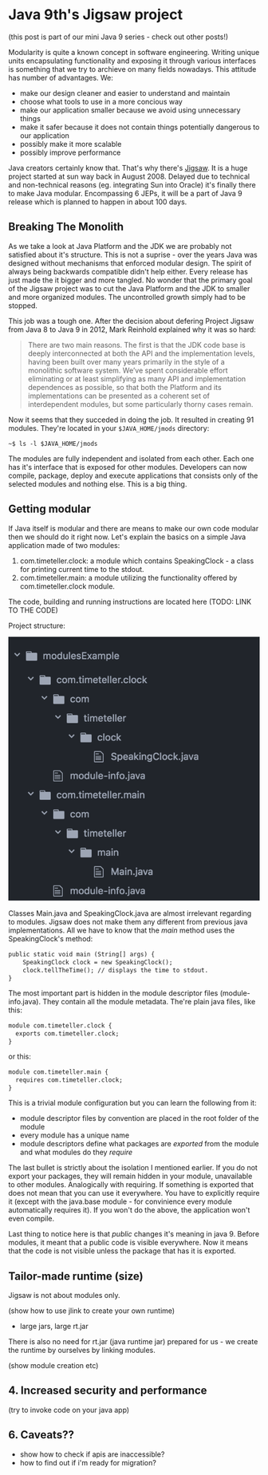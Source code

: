 # Java 9th's Jigsaw project

(this post is part of our mini Java 9 series - check out other posts!)

Modularity is quite a known concept in software engineering. Writing unique units encapsulating functionality and exposing it through various interfaces is something that we try to archieve on many fields nowadays. This attitude has number of advantages. We:
 	
 - make our design cleaner and easier to understand and maintain
 - choose what tools to use in a more concious way
 - make our application smaller because we avoid using unnecessary things
 - make it safer because it does not contain things potentially dangerous to our application
 - possibly make it more scalable
 - possibly improve performance

Java creators certainly know that. That's why there's [Jigsaw](http://openjdk.java.net/projects/jigsaw/). It is a huge project started at sun way back in August 2008. Delayed due to technical and non-technical reasons (eg. integrating Sun into Oracle) it's finally there to make Java modular. Encompassing 6 JEPs, it will be a part of Java 9 release which is planned to happen in about 100 days. 

## Breaking The Monolith

As we take a look at Java Platform and the JDK we are probably not satisfied about it's structure. This is not a suprise - over the years Java was designed without mechanisms that enforced modular design. The spirit of always being backwards compatible didn't help either. Every release has just made the it bigger and more tangled. No wonder that the primary goal of the Jigsaw project was to cut the Java Platform and the JDK to smaller and more organized modules. The uncontrolled growth simply had to be stopped.

This job was a tough one. After the decision about defering Project Jigsaw from Java 8 to Java 9 in 2012, Mark Reinhold explained why it was so hard:

>There are two main reasons. The first is that the JDK code base is deeply interconnected at both the API and the implementation levels, having been built over many years primarily in the style of a monolithic software system. We’ve spent considerable effort eliminating or at least simplifying as many API and implementation dependences as possible, so that both the Platform and its implementations can be presented as a coherent set of interdependent modules, but some particularly thorny cases remain.

Now it seems that they succeded in doing the job. It resulted in creating 91 modules. They're located in your `$JAVA_HOME/jmods` directory:

```
~$ ls -l $JAVA_HOME/jmods
```


The modules are fully independent and isolated from each other. Each one has it's interface that is exposed for other modules. Developers can now compile, package, deploy and execute applications that consists only of the selected modules and nothing else. This is a big thing.

## Getting modular

If Java itself is modular and there are means to make our own code modular then we should do it right now. Let's explain the basics on a simple Java application made of two modules:
	
1. com.timeteller.clock: a module which contains SpeakingClock - a class for printing current time to the stdout.
2. com.timeteller.main: a module utilizing the functionality offered by com.timeteller.clock module.

The code, building and running instructions are located here (TODO: LINK TO THE CODE)

Project structure:

![project structure](ProjectStructure.png "Demo project structure")


Classes Main.java and SpeakingClock.java are almost irrelevant regarding to modules. Jigsaw does not make them any different from previous java implementations. All we have to know that the _main_ method uses the SpeakingClock's method: 

```
public static void main (String[] args) {
    SpeakingClock clock = new SpeakingClock();
    clock.tellTheTime(); // displays the time to stdout.
}
```

The most important part is hidden in the module descriptor files (module-info.java). They contain all the module metadata. The're plain java files, like this:

```
module com.timeteller.clock {
  exports com.timeteller.clock;
}

```
or this:

```
module com.timeteller.main {
  requires com.timeteller.clock;
}

```

This is a trivial module configuration but you can learn the following from it:

- module descriptor files by convention are placed in the root folder of the module	 
- every module has a unique name
- module descriptors define what packages are _exported_ from the module and what modules do they _require_

The last bullet is strictly about the isolation I mentioned earlier. If you do not export your packages, they will remain hidden in your module, unavailable to other modules. Analogically with requiring. If something is exported that does not mean that you can use it everywhere. You have to explicitly require it (except with the java.base module - for convinience every module automatically requires it). If you won't do the above, the application won't even compile.

Last thing to notice here is that _public_ changes it's meaning in java 9. Before modules, it meant that a public code is visible everywhere. Now it means that the code is not visible unless the package that has it is exported.
	
## Tailor-made runtime (size)

Jigsaw is not about modules only. 


(show how to use jlink to create your own runtime)
- large jars, large rt.jar


There is also no need for rt.jar (java runtime jar) prepared for us - we create the runtime by ourselves by linking modules. 


(show module creation etc)

## 4. Increased security and performance
(try to invoke code on your java app)


## 6. Caveats??
 - show how to check if apis are inaccessible?
 - how to find out if i'm ready for migration?
 







